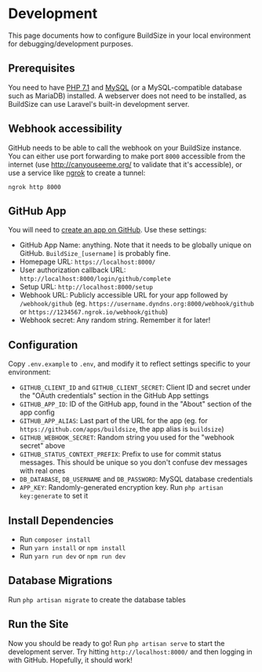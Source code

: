 <!-- https://buildsize.org/docs/development -->

# Development

This page documents how to configure BuildSize in your local environment for debugging/development purposes.

## Prerequisites

You need to have [PHP 7.1](https://php.net/) and [MySQL](https://www.mysql.com/) (or a MySQL-compatible database such as MariaDB) installed. A webserver does not need to be installed, as BuildSize can use Laravel's built-in development server.

## Webhook accessibility

GitHub needs to be able to call the webhook on your BuildSize instance. You can either use port forwarding to make port `8000` accessible from the internet (use http://canyouseeme.org/ to validate that it's accessible), or use a service like [ngrok](https://ngrok.com/) to create a tunnel:

```
ngrok http 8000
```

## GitHub App

You will need to [create an app on GitHub](https://github.com/settings/apps/new). Use these settings:
 - GitHub App Name: anything. Note that it needs to be globally unique on GitHub. `BuildSize_[username]` is probably fine.
 - Homepage URL: `https://localhost:8000/`
 - User authorization callback URL: `http://localhost:8000/login/github/complete`
 - Setup URL: `http://localhost:8000/setup`
 - Webhook URL: Publicly accessible URL for your app followed by `/webhook/github` (eg. `https://username.dyndns.org:8000/webhook/github` or `https://1234567.ngrok.io/webhook/github`)
 - Webhook secret: Any random string. Remember it for later!

## Configuration

Copy `.env.example` to `.env`, and modify it to reflect settings specific to your environment:
 - `GITHUB_CLIENT_ID` and `GITHUB_CLIENT_SECRET`: Client ID and secret under the "OAuth credentials" section in the GitHub App settings
 - `GITHUB_APP_ID`: ID of the GitHub app, found in the "About" section of the app config
 - `GITHUB_APP_ALIAS`: Last part of the URL for the app (eg. for `https://github.com/apps/buildsize`, the app alias is `buildsize`)
 - `GITHUB_WEBHOOK_SECRET`: Random string you used for the "webhook secret" above
 - `GITHUB_STATUS_CONTEXT_PREFIX`: Prefix to use for commit status messages. This should be unique so you don't confuse dev messages with real ones
 - `DB_DATABASE`, `DB_USERNAME` and `DB_PASSWORD`: MySQL database credentials
 - `APP_KEY`: Randomly-generated encryption key. Run `php artisan key:generate` to set it

## Install Dependencies

- Run `composer install`
- Run `yarn install` or `npm install`
- Run `yarn run dev` or `npm run dev`

## Database Migrations

Run `php artisan migrate` to create the database tables

## Run the Site

Now you should be ready to go! Run `php artisan serve` to start the development server. Try hitting `http://localhost:8000/` and then logging in with GitHub. Hopefully, it should work!
